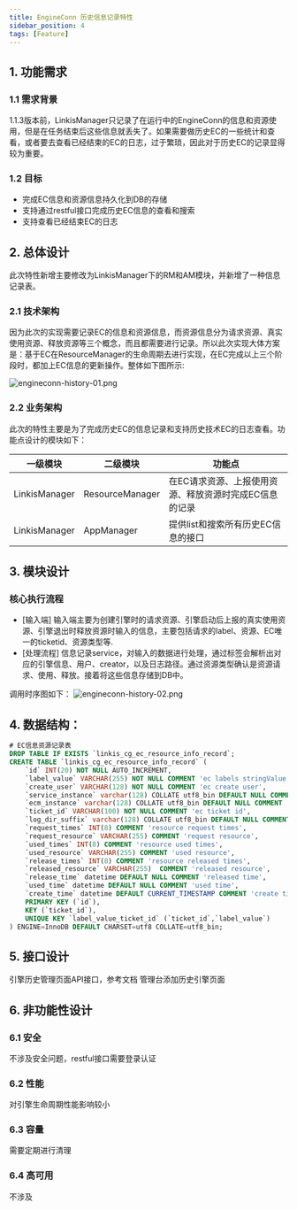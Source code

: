 ```yaml
---
title: EngineConn 历史信息记录特性
sidebar_position: 4
tags: [Feature]
---
```


## 1. 功能需求
### 1.1 需求背景
 1.1.3版本前，LinkisManager只记录了在运行中的EngineConn的信息和资源使用，但是在任务结束后这些信息就丢失了。如果需要做历史EC的一些统计和查看，或者要去查看已经结束的EC的日志，过于繁琐，因此对于历史EC的记录显得较为重要。
 
### 1.2 目标
- 完成EC信息和资源信息持久化到DB的存储
- 支持通过restful接口完成历史EC信息的查看和搜索
- 支持查看已经结束EC的日志

## 2. 总体设计

此次特性新增主要修改为LinkisManager下的RM和AM模块，并新增了一种信息记录表。

### 2.1 技术架构
因为此次的实现需要记录EC的信息和资源信息，而资源信息分为请求资源、真实使用资源、释放资源等三个概念，而且都需要进行记录。所以此次实现大体方案是：基于EC在ResourceManager的生命周期去进行实现，在EC完成以上三个阶段时，都加上EC信息的更新操作。整体如下图所示:

![engineconn-history-01.png](/Images-zh/Architecture/EngineConn/engineconn-history-01.png)



### 2.2 业务架构

此次的特性主要是为了完成历史EC的信息记录和支持历史技术EC的日志查看。功能点设计的模块如下：

| 一级模块 | 二级模块 | 功能点 |
|---|---|---|
| LinkisManager | ResourceManager| 在EC请求资源、上报使用资源、释放资源时完成EC信息的记录|
| LinkisManager | AppManager| 提供list和搜索所有历史EC信息的接口|

## 3. 模块设计
### 核心执行流程

-  [输入端] 输入端主要为创建引擎时的请求资源、引擎启动后上报的真实使用资源、引擎退出时释放资源时输入的信息，主要包括请求的label、资源、EC唯一的ticketid、资源类型等.
-  [处理流程] 信息记录service，对输入的数据进行处理，通过标签会解析出对应的引擎信息、用户、creator，以及日志路径。通过资源类型确认是资源请求、使用、释放。接着将这些信息存储到DB中。

调用时序图如下：
![engineconn-history-02.png](/Images-zh/Architecture/EngineConn/engineconn-history-02.png)


## 4. 数据结构：
```sql
# EC信息资源记录表
DROP TABLE IF EXISTS `linkis_cg_ec_resource_info_record`;
CREATE TABLE `linkis_cg_ec_resource_info_record` (
    `id` INT(20) NOT NULL AUTO_INCREMENT,
    `label_value` VARCHAR(255) NOT NULL COMMENT 'ec labels stringValue',
    `create_user` VARCHAR(128) NOT NULL COMMENT 'ec create user',
    `service_instance` varchar(128) COLLATE utf8_bin DEFAULT NULL COMMENT 'ec instance info',
    `ecm_instance` varchar(128) COLLATE utf8_bin DEFAULT NULL COMMENT 'ecm instance info ',
    `ticket_id` VARCHAR(100) NOT NULL COMMENT 'ec ticket id',
    `log_dir_suffix` varchar(128) COLLATE utf8_bin DEFAULT NULL COMMENT 'log path',
    `request_times` INT(8) COMMENT 'resource request times',
    `request_resource` VARCHAR(255) COMMENT 'request resource',
    `used_times` INT(8) COMMENT 'resource used times',
    `used_resource` VARCHAR(255) COMMENT 'used resource',
    `release_times` INT(8) COMMENT 'resource released times',
    `released_resource` VARCHAR(255)  COMMENT 'released resource',
    `release_time` datetime DEFAULT NULL COMMENT 'released time',
    `used_time` datetime DEFAULT NULL COMMENT 'used time',
    `create_time` datetime DEFAULT CURRENT_TIMESTAMP COMMENT 'create time',
    PRIMARY KEY (`id`),
    KEY (`ticket_id`),
    UNIQUE KEY `label_value_ticket_id` (`ticket_id`,`label_value`)
) ENGINE=InnoDB DEFAULT CHARSET=utf8 COLLATE=utf8_bin;
```

## 5. 接口设计
引擎历史管理页面API接口，参考文档  管理台添加历史引擎页面 

## 6. 非功能性设计

### 6.1 安全
不涉及安全问题，restful接口需要登录认证

### 6.2 性能
对引擎生命周期性能影响较小

### 6.3 容量
需要定期进行清理

### 6.4 高可用
不涉及

